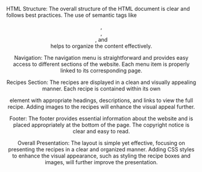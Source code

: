 HTML Structure: The overall structure of the HTML document is clear and follows best practices. The use of semantic tags like <header>, <main>, <section>, and <footer> helps to organize the content effectively.

Navigation: The navigation menu is straightforward and provides easy access to different sections of the website. Each menu item is properly linked to its corresponding page.

Recipes Section: The recipes are displayed in a clean and visually appealing manner. Each recipe is contained within its own <div> element with appropriate headings, descriptions, and links to view the full recipe. Adding images to the recipes will enhance the visual appeal further.

Footer: The footer provides essential information about the website and is placed appropriately at the bottom of the page. The copyright notice is clear and easy to read.

Overall Presentation: The layout is simple yet effective, focusing on presenting the recipes in a clear and organized manner. Adding CSS styles to enhance the visual appearance, such as styling the recipe boxes and images, will further improve the presentation.
